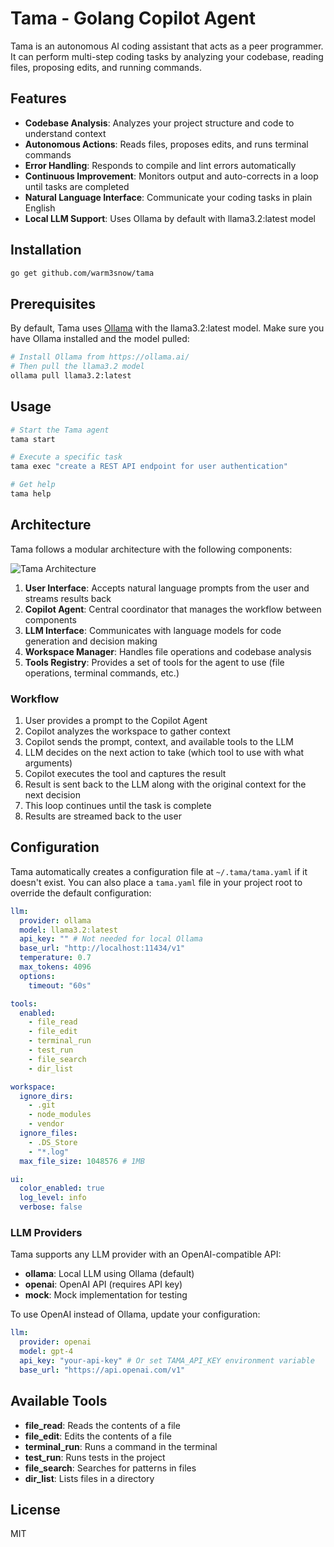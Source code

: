 # Tama - Golang Copilot Agent

Tama is an autonomous AI coding assistant that acts as a peer programmer. It can perform multi-step coding tasks by analyzing your codebase, reading files, proposing edits, and running commands.

## Features

- **Codebase Analysis**: Analyzes your project structure and code to understand context
- **Autonomous Actions**: Reads files, proposes edits, and runs terminal commands
- **Error Handling**: Responds to compile and lint errors automatically
- **Continuous Improvement**: Monitors output and auto-corrects in a loop until tasks are completed
- **Natural Language Interface**: Communicate your coding tasks in plain English
- **Local LLM Support**: Uses Ollama by default with llama3.2:latest model

## Installation

```bash
go get github.com/warm3snow/tama
```

## Prerequisites

By default, Tama uses [Ollama](https://ollama.ai/) with the llama3.2:latest model. Make sure you have Ollama installed and the model pulled:

```bash
# Install Ollama from https://ollama.ai/
# Then pull the llama3.2 model
ollama pull llama3.2:latest
```

## Usage

```bash
# Start the Tama agent
tama start

# Execute a specific task
tama exec "create a REST API endpoint for user authentication"

# Get help
tama help
```

## Architecture

Tama follows a modular architecture with the following components:

![Tama Architecture](https://raw.githubusercontent.com/warm3snow/tama/main/docs/architecture.png)

1. **User Interface**: Accepts natural language prompts from the user and streams results back
2. **Copilot Agent**: Central coordinator that manages the workflow between components
3. **LLM Interface**: Communicates with language models for code generation and decision making
4. **Workspace Manager**: Handles file operations and codebase analysis
5. **Tools Registry**: Provides a set of tools for the agent to use (file operations, terminal commands, etc.)

### Workflow

1. User provides a prompt to the Copilot Agent
2. Copilot analyzes the workspace to gather context
3. Copilot sends the prompt, context, and available tools to the LLM
4. LLM decides on the next action to take (which tool to use with what arguments)
5. Copilot executes the tool and captures the result
6. Result is sent back to the LLM along with the original context for the next decision
7. This loop continues until the task is complete
8. Results are streamed back to the user

## Configuration

Tama automatically creates a configuration file at `~/.tama/tama.yaml` if it doesn't exist. You can also place a `tama.yaml` file in your project root to override the default configuration:

```yaml
llm:
  provider: ollama
  model: llama3.2:latest
  api_key: "" # Not needed for local Ollama
  base_url: "http://localhost:11434/v1"
  temperature: 0.7
  max_tokens: 4096
  options:
    timeout: "60s"

tools:
  enabled:
    - file_read
    - file_edit
    - terminal_run
    - test_run
    - file_search
    - dir_list

workspace:
  ignore_dirs:
    - .git
    - node_modules
    - vendor
  ignore_files:
    - .DS_Store
    - "*.log"
  max_file_size: 1048576 # 1MB

ui:
  color_enabled: true
  log_level: info
  verbose: false
```

### LLM Providers

Tama supports any LLM provider with an OpenAI-compatible API:

- **ollama**: Local LLM using Ollama (default)
- **openai**: OpenAI API (requires API key)
- **mock**: Mock implementation for testing

To use OpenAI instead of Ollama, update your configuration:

```yaml
llm:
  provider: openai
  model: gpt-4
  api_key: "your-api-key" # Or set TAMA_API_KEY environment variable
  base_url: "https://api.openai.com/v1"
```

## Available Tools

- **file_read**: Reads the contents of a file
- **file_edit**: Edits the contents of a file
- **terminal_run**: Runs a command in the terminal
- **test_run**: Runs tests in the project
- **file_search**: Searches for patterns in files
- **dir_list**: Lists files in a directory

## License

MIT 